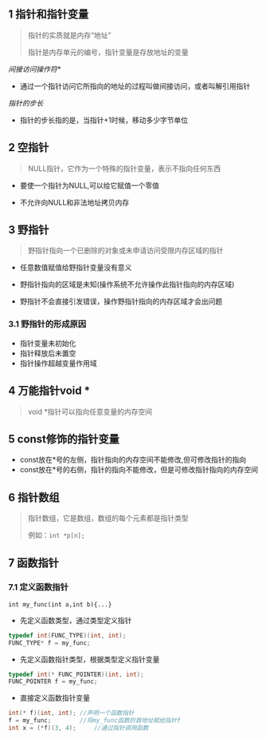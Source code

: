 ## 1 指针和指针变量

> 指针的实质就是内存“地址”
>
> 指针是内存单元的编号，指针变量是存放地址的变量

*间接访问操作符\**

- 通过一个指针访问它所指向的地址的过程叫做间接访问，或者叫解引用指针

*指针的步长*

- 指针的步长指的是，当指针+1时候，移动多少字节单位

## 2 空指针

> NULL指针，它作为一个特殊的指针变量，表示不指向任何东西

- 要使一个指针为NULL,可以给它赋值一个零值

- 不允许向NULL和非法地址拷贝内存

## 3 野指针

> 野指针指向一个已删除的对象或未申请访问受限内存区域的指针

- 任意数值赋值给野指针变量没有意义

- 野指针指向的区域是未知(操作系统不允许操作此指针指向的内存区域)
- 野指针不会直接引发错误，操作野指针指向的内存区域才会出问题

### 3.1 野指针的形成原因

- 指针变量未初始化
- 指针释放后未置空
- 指针操作超越变量作用域

## 4 万能指针void *

> void *指针可以指向任意变量的内存空间

## 5 const修饰的指针变量

- const放在*号的左侧，指针指向的内存空间不能修改,但可修改指针的指向
- const放在*号的右侧，指针的指向不能修改，但是可修改指针指向的内存空间

## 6 指针数组

> 指针数组，它是数组，数组的每个元素都是指针类型
>
> 例如：`int *p[n];`

## 7 函数指针

### 7.1 定义函数指针

`int my_func(int a,int b){...}`

- 先定义函数类型，通过类型定义指针

```c
typedef int(FUNC_TYPE)(int, int);
FUNC_TYPE* f = my_func;
```

- 先定义函数指针类型，根据类型定义指针变量

```c
typedef int(* FUNC_POINTER)(int, int);
FUNC_POINTER f = my_func;
```

- 直接定义函数指针变量

```c
int(* f)(int, int);	//声明一个函数指针
f = my_func;		//将my_func函数的首地址赋给指针f
int x = (*f)(3, 4);		//通过指针调用函数
```


